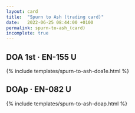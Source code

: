 ```yaml
---
layout: card
title:  "Spurn to Ash (trading card)"
date:   2022-06-25 08:44:00 +0100
permalink: spurn-to-ash_(card)
incomplete: true
---
```


## DOA 1st &middot; EN-155 U

{% include templates/spurn-to-ash-doa1e.html %}


## DOAp &middot; EN-082 U

{% include templates/spurn-to-ash-doap.html %}
